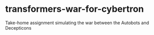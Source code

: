 # transformers-war-for-cybertron
Take-home assignment simulating the war between the Autobots and Decepticons
